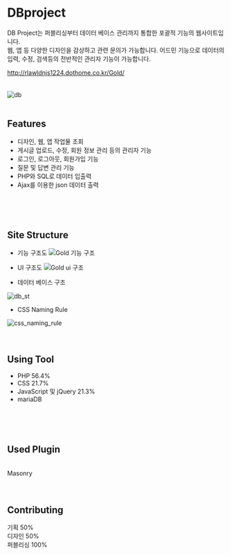 # DBproject
DB Project는 퍼블리싱부터 데이터 베이스 관리까지 통합한 포괄적 기능의 웹사이트입니다.</br>
웹, 앱 등 다양한 디자인을 감상하고 관련 문의가 가능합니다. 어드민 기능으로 데이터의 입력, 수정, 검색등의 전반적인 관리자 기능이 가능합니다.</br>

http://rlawldnjs1224.dothome.co.kr/Gold/ 
</br>
</br>
</br>
![db](https://user-images.githubusercontent.com/77706798/111935648-3d098c80-8b07-11eb-97e5-de58f42868f8.png)
</br>
</br>
## Features
- 디자인, 웹, 앱 작업물 조회</br>
- 게시글 업로드, 수정, 회원 정보 관리 등의 관리자 기능</br>
- 로그인, 로그아웃, 회원가입 기능</br>
- 질문 및 답변 관리 기능</br>
- PHP와 SQL로 데이터 입출력</br>
- Ajax를 이용한 json 데이터 출력

</br>
</br>
</br>

## Site Structure
- 기능 구조도
![Gold 기능 구조](https://user-images.githubusercontent.com/77706798/111936181-85757a00-8b08-11eb-95f2-5e62e348ebef.png)


- UI 구조도
![Gold ui 구조](https://user-images.githubusercontent.com/77706798/111936189-88706a80-8b08-11eb-99d1-9d6a705210fc.png)


- 데이터 베이스 구조

![db_st](https://user-images.githubusercontent.com/77706798/111936940-11d46c80-8b0a-11eb-8a78-20e44637ec5b.jpg)


- CSS Naming Rule

![css_naming_rule](https://user-images.githubusercontent.com/77706798/111937406-ffa6fe00-8b0a-11eb-87e3-c61e82884b2a.png)
</br>
</br>
</br>
## Using Tool
- PHP 56.4%
- CSS 21.7%
- JavaScript 및 jQuery 21.3%
- mariaDB
</br>
</br>
</br>

## Used Plugin
</br>
Masonry
</br>
</br>
</br>

## Contributing
기획 50%</br>
디자인 50%</br>
퍼블리싱 100%
